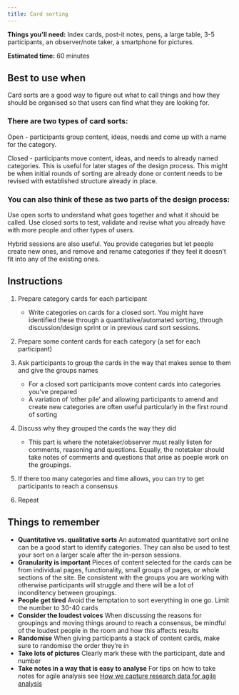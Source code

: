 ```yaml
---
title: Card sorting
---
```


**Things you'll need:** Index cards, post-it notes, pens, a large table, 3-5
participants, an observer/note taker, a smartphone for pictures.

**Estimated time:** 60 minutes

## Best to use when

Card sorts are a good way to figure out what to call things and how they should
be organised so that users can find what they are looking for.

### There are two types of card sorts:

Open - participants group content, ideas, needs and come up with a name for the
category.

Closed - participants move content, ideas, and needs to already named
categories. This is useful for later stages of the design process. This might be
when initial rounds of sorting are already done or content needs to be revised
with established structure already in place.

### You can also think of these as two parts of the design process:

Use open sorts to understand what goes together and what it should be called.
Use closed sorts to test, validate and revise what you already have with more
people and other types of users.

Hybrid sessions are also useful. You provide categories but let people create
new ones, and remove and rename categories if they feel it doesn’t fit into any
of the existing ones.

## Instructions

1. Prepare category cards for each participant

   - Write categories on cards for a closed sort. You might have identified
     these through a quantitative/automated sorting, through discussion/design
     sprint or in previous card sort sessions.

1. Prepare some content cards for each category (a set for each participant)

1. Ask participants to group the cards in the way that makes sense to them and
   give the groups names

   - For a closed sort participants move content cards into categories you’ve
     prepared
   - A variation of ‘other pile’ and allowing participants to amend and create
     new categories are often useful particularly in the first round of sorting

1. Discuss why they grouped the cards the way they did

   - This part is where the notetaker/observer must really listen for comments,
     reasoning and questions. Equally, the notetaker should take notes of
     comments and questions that arise as poeple work on the groupings.

1. If there too many categories and time allows, you can try to get participants
   to reach a consensus

1. Repeat

## Things to remember

- **Quantitative vs. qualitative sorts** An automated quantitative sort online
  can be a good start to identify categories. They can also be used to test your
  sort on a larger scale after the in-person sessions.
- **Granularity is important** Pieces of content selected for the cards can be
  from individual pages, functionality, small groups of pages, or whole sections
  of the site. Be consistent with the groups you are working with otherwise
  participants will struggle and there will be a lot of inconditency between
  groupings.
- **People get tired** Avoid the temptation to sort everything in one go. Limit
  the number to 30-40 cards
- **Consider the loudest voices** When discussing the reasons for groupings and
  moving things around to reach a consensus, be mindful of the loudest people in
  the room and how this affects results
- **Randomise** When giving participants a stack of content cards, make sure to
  randomise the order they’re in
- **Take lots of pictures** Clearly mark these with the participant, date and
  number
- **Take notes in a way that is easy to analyse** For tips on how to take notes
  for agile analysis see
  [How we capture research data for agile analysis](https://www.dxw.com/2016/12/how-we-capture-research-data-for-agile-analysis)
